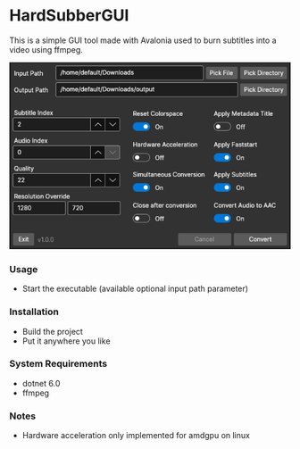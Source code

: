# HardSubberGUI

This is a simple GUI tool made with Avalonia used to burn subtitles into a video using ffmpeg.

![image](image.png)

### Usage
* Start the executable (available optional input path parameter)

### Installation
* Build the project
* Put it anywhere you like

### System Requirements
* dotnet 6.0
* ffmpeg

### Notes
* Hardware acceleration only implemented for amdgpu on linux
